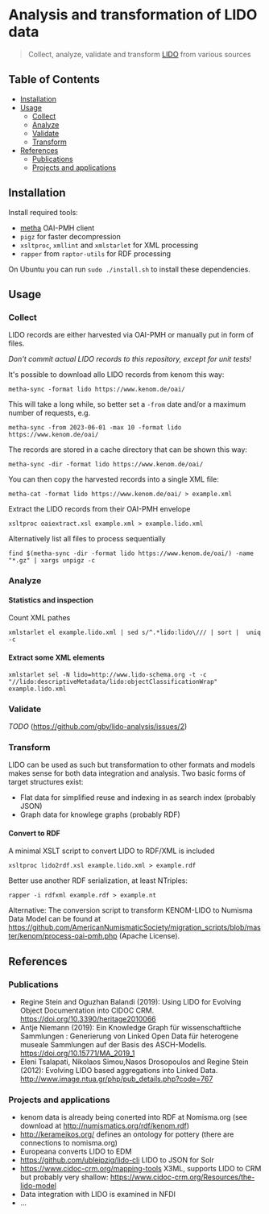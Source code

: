 # Analysis and transformation of LIDO data

> Collect, analyze, validate and transform [LIDO](https://format.gbv.de/lido) from various sources

## Table of Contents

- [Installation](#installation)
- [Usage](#usage)
    - [Collect](#collect)
    - [Analyze](#analyze)
    - [Validate](#validate)
    - [Transform](#transform)
- [References](#references)
    - [Publications](#publications)
    - [Projects and applications](#projects-and-applications)

## Installation

Install required tools:

- [metha](https://github.com/miku/metha) OAI-PMH client
- `pigz` for faster decompression
- `xsltproc`, `xmllint` and `xmlstarlet` for XML processing
- `rapper` from `raptor-utils` for RDF processing

On Ubuntu you can run `sudo ./install.sh` to install these dependencies.

## Usage

### Collect

LIDO records are either harvested via OAI-PMH or manually put in form of files. 

*Don't commit actual LIDO records to this repository, except for unit tests!*

It's possible to download allo LIDO records from kenom this way:

    metha-sync -format lido https://www.kenom.de/oai/

This will take a long while, so better set a `-from` date and/or a maximum number of requests, e.g.

    metha-sync -from 2023-06-01 -max 10 -format lido https://www.kenom.de/oai/

The records are stored in a cache directory that can be shown this way:

    metha-sync -dir -format lido https://www.kenom.de/oai/

You can then copy the harvested records into a single XML file:

    metha-cat -format lido https://www.kenom.de/oai/ > example.xml

Extract the LIDO records from their OAI-PMH envelope

    xsltproc oaiextract.xsl example.xml > example.lido.xml

Alternatively list all files to process sequentially

    find $(metha-sync -dir -format lido https://www.kenom.de/oai/) -name "*.gz" | xargs unpigz -c

### Analyze

#### Statistics and inspection
    
Count XML pathes

    xmlstarlet el example.lido.xml | sed s/^.*lido:lido\/// | sort |  uniq -c
    
#### Extract some XML elements

    xmlstarlet sel -N lido=http://www.lido-schema.org -t -c "//lido:descriptiveMetadata/lido:objectClassificationWrap" example.lido.xml 

### Validate

*TODO* (<https://github.com/gbv/lido-analysis/issues/2>)


### Transform

LIDO can be used as such but transformation to other formats and models makes sense for both data integration and analysis. Two basic forms of target structures exist:

- Flat data for simplified reuse and indexing in as search index (probably JSON)
- Graph data for knowlege graphs (probably RDF)
 
#### Convert to RDF

A minimal XSLT script to convert LIDO to RDF/XML is included

    xsltproc lido2rdf.xsl example.lido.xml > example.rdf

Better use another RDF serialization, at least NTriples:

    rapper -i rdfxml example.rdf > example.nt

Alternative: The conversion script to transform KENOM-LIDO to Numisma Data Model can be found at <https://github.com/AmericanNumismaticSociety/migration_scripts/blob/master/kenom/process-oai-pmh.php> (Apache License).


## References

### Publications

- Regine Stein and Oguzhan Balandi (2019): Using LIDO for Evolving Object Documentation into CIDOC CRM. <https://doi.org/10.3390/heritage2010066> 
- Antje Niemann (2019): Ein Knowledge Graph für wissenschaftliche Sammlungen : Generierung von Linked Open Data für heterogene museale Sammlungen auf der Basis des ASCH-Modells. <https://doi.org/10.15771/MA_2019_1> 
- Eleni Tsalapati, Nikolaos Simou,Nasos Drosopoulos and Regine Stein (2012): Evolving LIDO based aggregations into Linked Data. <http://www.image.ntua.gr/php/pub_details.php?code=767>

### Projects and applications

- kenom data is already being conerted into RDF at Nomisma.org (see download at <http://numismatics.org/rdf/kenom.rdf>)
- http://kerameikos.org/ defines an ontology for pottery (there are connections to nomisma.org)
- Europeana converts LIDO to EDM
- <https://github.com/ubleipzig/lido-cli> LIDO to JSON for Solr
- <https://www.cidoc-crm.org/mapping-tools> X3ML, supports LIDO to CRM but probably very shallow: <https://www.cidoc-crm.org/Resources/the-lido-model> 
- Data integration with LIDO is examined in NFDI
- ...

